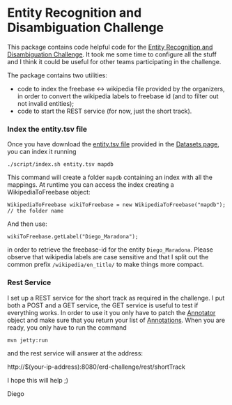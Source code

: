 Entity Recognition and Disambiguation Challenge
=============

This package contains code helpful code for the [Entity Recognition and Disambiguation Challenge](http://web-ngram.research.microsoft.com/erd2014). 
It took me some time to configure all the stuff and I think it could be useful for other teams participating in the challenge.  

The package contains two utilities: 

  * code to index the freebase <-> wikipedia file provided by the organizers, in order to convert the wikipedia labels to freebase id (and to filter out not invalid entities);
  * code to start the REST service (for now, just the short track).
  

### Index the entity.tsv file
  
Once you have download the [entity.tsv file](http://web-ngram.research.microsoft.com/erd2014/entity.tsv) provided in the [Datasets page](http://web-ngram.research.microsoft.com/erd2014/Datasets.aspx), you can index it running 

    ./script/index.sh entity.tsv mapdb

This command will create a folder `mapdb` containing an index with all the mappings. At runtime you can access 
the index creating a WikipediaToFreebase object:

    WikipediaToFreebase wikiToFreebase = new WikipediaToFreebase("mapdb"); // the folder name

And then use:

    wikiToFreebase.getLabel("Diego_Maradona");

in order to retrieve the freebase-id for the entity `Diego_Maradona`. Please observe that wikipedia labels are case sensitive and that I split 
out the common prefix `/wikipedia/en_title/`  to make things more compact. 

### Rest Service 

I set up a REST service for the short track as required in the challenge. I put both a POST and a GET service, the GET service is useful to test
if everything works. In order to use it you only have to patch the [Annotator](src/main/java/it/cnr/isti/hpc/erd/Annotator.java) object and 
make sure that you return your list of [Annotations](src/main/java/it/cnr/isti/hpc/erd/Annotation.java). When you are ready, you only have to 
run the command

    mvn jetty:run 

and the rest service will answer at the address:

   http://$(your-ip-address):8080/erd-challenge/rest/shortTrack
   
I hope this will help ;) 

Diego


